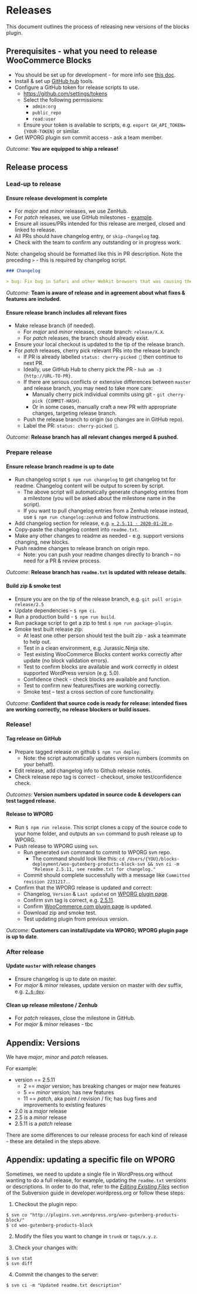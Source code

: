 # Releases

This document outlines the process of releasing new versions of the blocks plugin.

## Prerequisites - what you need to release WooCommerce Blocks

-   You should be set up for development - for more info see [this doc](../contributors/getting-started.md).
-   Install & set up [GitHub hub](https://hub.github.com) tools.
-   Configure a GitHub token for release scripts to use.
    -   https://github.com/settings/tokens
    -   Select the following permissions:
        -   `admin:org`
        -   `public_repo`
        -   `read:user`
    -   Ensure your token is available to scripts, e.g. `export GH_API_TOKEN={YOUR-TOKEN}` or similar.
-   Get WPORG plugin svn commit access - ask a team member.

_Outcome_: **You are equipped to ship a release!**

## Release process

### Lead-up to release

#### Ensure release development is complete

-   For _major_ and _minor_ releases, we use ZenHub.
-   For _patch_ releases, we use GitHub milestones - [example](https://github.com/woocommerce/woocommerce-gutenberg-products-block/milestone/41).
-   Ensure all issues/PRs intended for this release are merged, closed and linked to release.
-   All PRs should have changelog entry, or `skip-changelog` tag.
-   Check with the team to confirm any outstanding or in progress work.

Note: changelog should be formatted like this in PR description. Note the preceding `>` - this is required by changelog script.

```md
### Changelog

> bug: Fix bug in Safari and other Webkit browsers that was causing the All Products block to show 0 results when resetting the sort value.
```

_Outcome_: **Team is aware of release and in agreement about what fixes & features are included.**

#### Ensure release branch includes all relevant fixes

-   Make release branch (if needed).
    -   For _major_ and _minor_ releases, create branch: `release/X.X`.
    -   For _patch_ releases, the branch should already exist.
-   Ensure your local checkout is updated to the tip of the release branch.
-   For _patch_ releases, cherry pick relevant PRs into the release branch:
    -   If PR is already labelled `status: cherry-picked 🍒` then continue to next PR.
    -   Ideally, use GitHub Hub to cherry pick the PR - `hub am -3 {http://URL-TO-PR}`.
    -   If there are serious conflicts or extensive differences between `master` and release branch, you may need to take more care:
        -   Manually cherry pick individual commits using git - `git cherry-pick {COMMIT-HASH}`.
        -   Or in some cases, manually craft a new PR with appropriate changes, targeting release branch.
    -   Push the release branch to origin (so changes are in GitHub repo).
    -   Label the PR: `status: cherry-picked 🍒`.

_Outcome_: **Release branch has all relevant changes merged & pushed.**

### Prepare release

#### Ensure release branch readme is up to date

-   Run changelog script `$ npm run changelog` to get changelog txt for readme. Changelog content will be output to screen by script.
    -   The above script will automatically generate changelog entries from a milestone (you will be asked about the milestone name in the script).
    -   If you want to pull changelog entries from a Zenhub release instead, use `$ npm run changelog:zenhub` and follow instructions.
-   Add changelog section for release, e.g. [`= 2.5.11 - 2020-01-20 =`](https://github.com/woocommerce/woocommerce-gutenberg-products-block/commit/74a41881bfa456a2167a52aaeb4871352255e328).
-   Copy-paste the changelog content into `readme.txt`.
-   Make any other changes to readme as needed - e.g. support versions changing, new blocks.
-   Push readme changes to release branch on origin repo.
    -   Note: you can push your readme changes directly to branch – no need for a PR & review process.

_Outcome_: **Release branch has `readme.txt` is updated with release details.**

#### Build zip & smoke test

-   Ensure you are on the tip of the release branch, e.g. `git pull origin release/2.5`
-   Update dependencies – `$ npm ci`.
-   Run a production build - `$ npm run build`.
-   Run package script to get a zip to test `$ npm run package-plugin`.
-   Smoke test built release zip:
    -   At least one other person should test the built zip - ask a teammate to help out.
    -   Test in a clean environment, e.g. Jurassic.Ninja site.
    -   Test existing WooCommerce Blocks content works correctly after update (no block validation errors).
    -   Test to confirm blocks are available and work correctly in oldest supported WordPress version (e.g. 5.0).
    -   Confidence check - check blocks are available and function.
    -   Test to confirm new features/fixes are working correctly.
    -   Smoke test – test a cross section of core functionality.

_Outcome_: **Confident that source code is ready for release: intended fixes are working correctly, no release blockers or build issues.**

### Release!

#### Tag release on GitHub

-   Prepare tagged release on github `$ npm run deploy`.
    -   Note: the script automatically updates version numbers (commits on your behalf).
-   Edit release, add changelog info to Github release notes.
-   Check release repo tag is correct - checkout, smoke test/confidence check.

_Outcomes_: **Version numbers updated in source code & developers can test tagged release.**

#### Release to WPORG

-   Run `$ npm run release`. This script clones a copy of the source code to your home folder, and outputs an `svn` command to push release up to WPORG.
-   Push release to WPORG using `svn`.
    -   Run generated svn command to commit to WPORG svn repo.
        -   The command should look like this: `cd /Users/{YOU}/blocks-deployment/woo-gutenberg-products-block-svn && svn ci -m "Release 2.5.11, see readme.txt for changelog."`
    -   Commit should complete successfully with a message like `Committed revision 2231217.`.
-   Confirm that the WPORG release is updated and correct:
    -   Changelog, `Version` & `Last updated` on [WPORG plugin page](https://wordpress.org/plugins/woo-gutenberg-products-block/).
    -   Confirm svn tag is correct, e.g. [2.5.11](https://plugins.svn.wordpress.org/woo-gutenberg-products-block/tags/2.5.11/).
    -   Confirm [WooCommerce.com plugin page](https://woocommerce.com/products/woocommerce-gutenberg-products-block/) is updated.
    -   Download zip and smoke test.
    -   Test updating plugin from previous version.

_Outcome_: **Customers can install/update via WPORG; WPORG plugin page is up to date**.

### After release

#### Update `master` with release changes

-   Ensure changelog is up to date on master.
-   For _major_ & _minor_ releases, update version on master with dev suffix, e.g. [`2.6-dev`](https://github.com/woocommerce/woocommerce-gutenberg-products-block/commit/e27f053e7be0bf7c1d376f5bdb9d9999190ce158).

#### Clean up release milestone / Zenhub

-   For _patch_ releases, close the milestone in GitHub.
-   For _major_ & _minor_ releases - tbc

## Appendix: Versions

We have _major_, _minor_ and _patch_ releases.

For example:

-   version == 2.5.11
    -   2 == _major_ version; has breaking changes or major new features
    -   5 == _minor_ version; has new features
    -   11 == _patch_, aka point / revision / fix; has bug fixes and improvements to existing features
-   2.0 is a _major_ release
-   2.5 is a _minor_ release
-   2.5.11 is a _patch_ release

There are some differences to our release process for each kind of release - these are detailed in the steps above.

## Appendix: updating a specific file on WPORG

Sometimes, we need to update a single file in WordPress.org without wanting to do a full release, for example, updating the `readme.txt` versions or descriptions. In order to do that, refer to the _[Editing Existing Files](https://developer.wordpress.org/plugins/wordpress-org/how-to-use-subversion/#editing-existing-files)_ section of the Subversion guide in developer.wordpress.org or follow these steps:

1. Checkout the plugin repo:

```
$ svn co "http://plugins.svn.wordpress.org/woo-gutenberg-products-block/"
$ cd woo-gutenberg-products-block
```

2. Modify the files you want to change in `trunk` or `tags/x.y.z`.

3. Check your changes with:

```
$ svn stat
$ svn diff
```

4. Commit the changes to the server:

```
$ svn ci -m "Updated readme.txt description"
```
